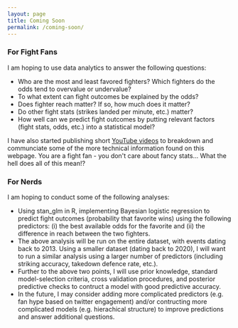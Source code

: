 ```yaml
---
layout: page
title: Coming Soon
permalink: /coming-soon/
---
```


### For Fight Fans 

I am hoping to use data analytics to answer the following questions:

* Who are the most and least favored fighters? Which fighters do the odds tend to overvalue or undervalue?  
* To what extent can fight outcomes be explained by the odds?  
* Does fighter reach matter? If so, how much does it matter?   
* Do other fight stats (strikes landed per minute, etc.) matter?   
* How well can we predict fight outcomes by putting relevant factors (fight stats, odds, etc.) into a statistical model?  

I have also started publishing short [YouTube videos](https://www.youtube.com/channel/UC0uVn1nq5HRWLrdMHHJxIsQ) to breakdown and communciate some of the more technical information found on this webpage.  You are a fight fan - you don't care about fancy stats...  What the hell does all of this mean!?

### For Nerds

I am hoping to conduct some of the following analyses:

*  Using stan_glm in R, implementing Bayesian logistic regression to predict fight outcomes (probability that favorite wins) using the following predictors: (i) the best available odds for the favorite and (ii) the difference in reach between the two fighters.    
*  The above analysis will be run on the entire dataset, with events dating back to 2013. Using a smaller dataset (dating back to 2020), I will want to run a similar analysis using a larger number of predictors (including striking accuracy, takedown defence rate, etc.).  
* Further to the above two points, I will use prior knowledge, standard model-selection criteria, cross validation procedures, and posterior predictive checks to contruct a model with good  predictive accuracy.   
* In the future, I may consider adding more complicated predictors (e.g. fan hype based on twitter engagement) and/or contructing more complicated models (e.g. hierachical structure) to improve predictions and answer additional questions.    